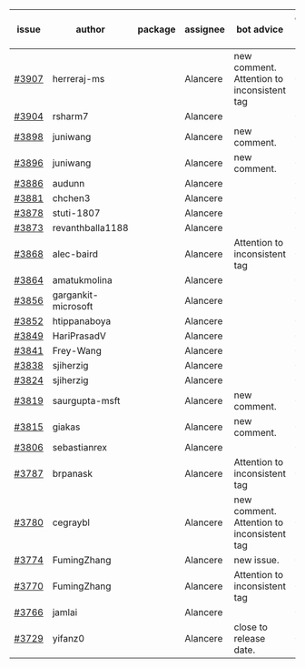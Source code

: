 | issue | author | package | assignee | bot advice | created date of issue | target release date | date from target |
| ------ | ------ | ------ | ------ | ------ | ------ | ------ | :-----: |
| [#3907](https://github.com/Azure/sdk-release-request/issues/3907) | herreraj-ms |  | Alancere | new comment. Attention to inconsistent tag | 03-08 | 03-24 |  |
| [#3904](https://github.com/Azure/sdk-release-request/issues/3904) | rsharm7 |  | Alancere |  | 03-07 | 03-24 |  |
| [#3898](https://github.com/Azure/sdk-release-request/issues/3898) | juniwang |  | Alancere | new comment. | 03-07 | 03-24 |  |
| [#3896](https://github.com/Azure/sdk-release-request/issues/3896) | juniwang |  | Alancere | new comment. | 03-07 | 03-24 |  |
| [#3886](https://github.com/Azure/sdk-release-request/issues/3886) | audunn |  | Alancere |  | 03-06 | 03-24 |  |
| [#3881](https://github.com/Azure/sdk-release-request/issues/3881) | chchen3 |  | Alancere |  | 03-03 | 03-24 |  |
| [#3878](https://github.com/Azure/sdk-release-request/issues/3878) | stuti-1807 |  | Alancere |  | 03-03 | 03-24 |  |
| [#3873](https://github.com/Azure/sdk-release-request/issues/3873) | revanthballa1188 |  | Alancere |  | 03-03 | 03-24 |  |
| [#3868](https://github.com/Azure/sdk-release-request/issues/3868) | alec-baird |  | Alancere | Attention to inconsistent tag | 03-03 | 03-24 |  |
| [#3864](https://github.com/Azure/sdk-release-request/issues/3864) | amatukmolina |  | Alancere |  | 03-03 | 03-24 |  |
| [#3856](https://github.com/Azure/sdk-release-request/issues/3856) | gargankit-microsoft |  | Alancere |  | 03-02 | 03-24 |  |
| [#3852](https://github.com/Azure/sdk-release-request/issues/3852) | htippanaboya |  | Alancere |  | 03-01 | 03-24 |  |
| [#3849](https://github.com/Azure/sdk-release-request/issues/3849) | HariPrasadV |  | Alancere |  | 03-01 | 03-24 |  |
| [#3841](https://github.com/Azure/sdk-release-request/issues/3841) | Frey-Wang |  | Alancere |  | 02-24 | 03-24 |  |
| [#3838](https://github.com/Azure/sdk-release-request/issues/3838) | sjiherzig |  | Alancere |  | 02-23 | 03-24 |  |
| [#3824](https://github.com/Azure/sdk-release-request/issues/3824) | sjiherzig |  | Alancere |  | 02-17 | 03-24 |  |
| [#3819](https://github.com/Azure/sdk-release-request/issues/3819) | saurgupta-msft |  | Alancere | new comment. | 02-16 | 03-24 |  |
| [#3815](https://github.com/Azure/sdk-release-request/issues/3815) | giakas |  | Alancere | new comment. | 02-16 | 03-24 |  |
| [#3806](https://github.com/Azure/sdk-release-request/issues/3806) | sebastianrex |  | Alancere |  | 02-15 | 03-24 |  |
| [#3787](https://github.com/Azure/sdk-release-request/issues/3787) | brpanask |  | Alancere | Attention to inconsistent tag | 02-14 | 03-24 |  |
| [#3780](https://github.com/Azure/sdk-release-request/issues/3780) | cegraybl |  | Alancere | new comment. Attention to inconsistent tag | 02-13 | 03-24 |  |
| [#3774](https://github.com/Azure/sdk-release-request/issues/3774) | FumingZhang |  | Alancere | new issue. | 02-13 | 03-24 |  |
| [#3770](https://github.com/Azure/sdk-release-request/issues/3770) | FumingZhang |  | Alancere | Attention to inconsistent tag | 02-13 | 03-24 |  |
| [#3766](https://github.com/Azure/sdk-release-request/issues/3766) | jamlai |  | Alancere |  | 02-10 | 03-24 |  |
| [#3729](https://github.com/Azure/sdk-release-request/issues/3729) | yifanz0 |  | Alancere | close to release date.  | 02-01 | 03-07 | -1 |
